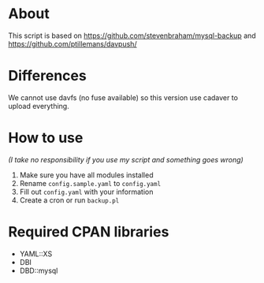 # About

This script is based on https://github.com/stevenbraham/mysql-backup and https://github.com/ptillemans/davpush/

# Differences

We cannot use davfs (no fuse available) so this version use cadaver to upload everything.

# How to use
*(I take no responsibility if you use my script and something goes wrong)*

1. Make sure you have all modules installed
2. Rename `config.sample.yaml` to `config.yaml`
3. Fill out `config.yaml` with your information
4. Create a cron or run `backup.pl`

# Required CPAN libraries

* YAML::XS
* DBI
* DBD::mysql